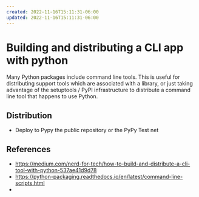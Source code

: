 ```yaml
---
created: 2022-11-16T15:11:31-06:00
updated: 2022-11-16T15:11:31-06:00
---
```

# Building and distributing a CLI app with python

Many Python packages include command line tools. This is useful for distributing support tools which are associated with a library, or just taking advantage of the setuptools / PyPI infrastructure to distribute a command line tool that happens to use Python.

## Distribution
- Deploy to Pypy the public repository or the PyPy Test net

## References
- https://medium.com/nerd-for-tech/how-to-build-and-distribute-a-cli-tool-with-python-537ae41d9d78
- https://python-packaging.readthedocs.io/en/latest/command-line-scripts.html
- 